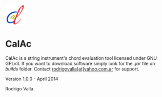 ![Icon](https://github.com/rvalla/CalAc/blob/master/assets/img/icon_64.png)

# CalAc

CalAc is a string instrument's chord evaluation tool licensed under GNU GPLv3.
If you want to download software simply look for the *.jar* file on *builds* folder.
Contact [rodrigovalla[at]yahoo.com.ar](mailto:rodrigovalla@yahoo.com.ar) for support.

Version 1.0.0 - April 2014

Rodrigo Valla